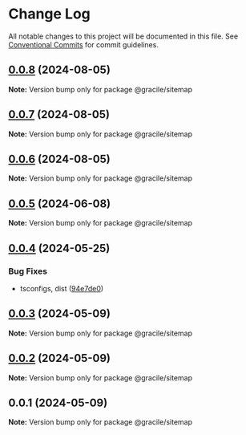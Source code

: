 # Change Log

All notable changes to this project will be documented in this file.
See [Conventional Commits](https://conventionalcommits.org) for commit guidelines.

## [0.0.8](https://github.com/gracile-web/gracile/compare/@gracile/sitemap@0.0.8-next.0...@gracile/sitemap@0.0.8) (2024-08-05)

**Note:** Version bump only for package @gracile/sitemap

## [0.0.7](https://github.com/gracile-web/gracile/compare/@gracile/sitemap@0.0.6-next.3...@gracile/sitemap@0.0.7) (2024-08-05)

**Note:** Version bump only for package @gracile/sitemap

## [0.0.6](https://github.com/gracile-web/gracile/compare/@gracile/sitemap@0.0.6-next.3...@gracile/sitemap@0.0.6) (2024-08-05)

**Note:** Version bump only for package @gracile/sitemap

## [0.0.5](https://github.com/gracile-web/gracile/compare/@gracile/sitemap@0.0.4...@gracile/sitemap@0.0.5) (2024-06-08)

**Note:** Version bump only for package @gracile/sitemap

## [0.0.4](https://github.com/gracile-web/gracile/compare/@gracile/sitemap@0.0.3...@gracile/sitemap@0.0.4) (2024-05-25)

### Bug Fixes

* tsconfigs, dist ([94e7de0](https://github.com/gracile-web/gracile/commit/94e7de079f887bee5936c8b0f8a0301f60c8b215))

## [0.0.3](https://github.com/gracile-web/gracile/compare/@gracile/sitemap@0.0.2...@gracile/sitemap@0.0.3) (2024-05-09)

**Note:** Version bump only for package @gracile/sitemap

## [0.0.2](https://github.com/gracile-web/gracile/compare/@gracile/sitemap@0.0.1...@gracile/sitemap@0.0.2) (2024-05-09)

**Note:** Version bump only for package @gracile/sitemap

## 0.0.1 (2024-05-09)

**Note:** Version bump only for package @gracile/sitemap

